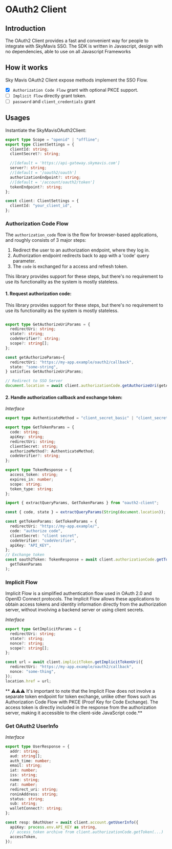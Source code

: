 # OAuth2 Client

## Introduction

The OAuth2 Client provides a fast and convenient way for people to integrate with SkyMavis SSO.
The SDK is written in Javascript, design with no dependencies, able to use on all Javascript Frameworks

## How it works

Sky Mavis OAuth2 Client expose methods implement the SSO Flow.

- [x] `Authorization Code Flow` grant with optional PKCE support.
- [ ] `Implicit Flow` directly grant token.
- [ ] `password` and `client_credentials` grant

## Usages

Instantiate the SkyMavisOAuth2Client:

```ts
export type Scope = "openid" | "offline";
export type ClientSettings = {
  clientId: string;
  clientSecret?: string;

  //[default = 'https://api-gateway.skymavis.com']
  server?: string;
  //[default = '/oauth2/oauth']
  authorizationEndpoint?: string;
  //[default = '/account/oauth2/token']
  tokenEndpoint?: string;
};

const client: ClientSettings = {
  clientId: "your_client_id",
};
```

### Authorization Code Flow

The `authorization_code` flow is the flow for browser-based applications,
and roughly consists of 3 major steps:

1. Redirect the user to an authorization endpoint, where they log in.
2. Authorization endpoint redirects back to app with a 'code' query
   parameter.
3. The `code` is exchanged for a access and refresh token.

This library provides support for these steps, but there's no requirement
to use its functionality as the system is mostly stateless.

#### 1. Request authorization code:

This library provides support for these steps, but there's no requirement
to use its functionality as the system is mostly stateless.

```ts

export type GetAuthorizeUriParams = {
  redirectUri: string;
  state?: string;
  codeVerifier?: string;
  scope?: string[];
};

const getAuthorizeParams={
  redirectUri: "https://my-app.example/oauth2/callback",
  state: "some-string",
} satisfies GetAuthorizeUriParams;

// Redirect to SSO Server
document.location = await client.authorizationCode.getAuthorizeUri(getAuthorizaParams);

```

#### 2. Handle authorization callback and exchange token:

_Interface_

```ts
export type AuthenticateMethod = "client_secret_basic" | "client_secret_post";

export type GetTokenParams = {
  code: string;
  apiKey: string;
  redirectUri: string;
  clientSecret: string;
  authorizeMethod?: AuthenticateMethod;
  codeVerifier?: string;
};

export type TokenResponse = {
  access_token: string;
  expires_in: number;
  scope: string;
  token_type: string;
};
```

```ts
import { extractQueryParams, GetTokenParams } from "oauth2-client";

const { code, state } = extractQueryParams(String(document.location));

const getTokenParams: GetTokenParams = {
  redirectUri: "https://my-app.example/",
  code: "authorize code",
  clientSecret: "client secret",
  codeVerifier: "codeVerifier",
  apiKey: "API_KEY",
};
// Exchange token
const oauth2Token: TokenResponse = await client.authorizationCode.getToken(
  getTokenParams
);
```

### Implicit Flow

Implicit Flow is a simplified authentication flow used in OAuth 2.0 and OpenID Connect protocols.
The Implicit Flow allows these applications to obtain access tokens and identity information directly from the authorization server, without involving a backend server or using client secrets.

_Interface_

```ts
export type GetImplicitParams = {
  redirectUri: string;
  state?: string;
  nonce?: string;
  scope?: string[];
};
```

```ts
const url = await client.implicitToken.getImplicitTokenUri({
  redirectUri: "https://my-app.example/oauth2/callback",
  nonce: "some-thing",
});
location.href = url;
```

** ⚠️⚠️⚠️ It's important to note that the Implicit Flow does not involve a separate token endpoint for token exchange, unlike other flows such as Authorization Code Flow with PKCE (Proof Key for Code Exchange).
The access token is directly included in the response from the authorization server,
making it accessible to the client-side JavaScript code.**

### Get OAuth2 UserInfo

_Interface_

```ts
export type UserResponse = {
  addr: string;
  aud: string[];
  auth_time: number;
  email: string;
  iat: number;
  iss: string;
  name: string;
  rat: number;
  redirect_uri: string;
  roninAddress: string;
  status: string;
  sub: string;
  walletConnect?: string;
};
```

```ts
const resp: OAuthUser = await client.account.getUserInfo({
  apiKey: process.env.API_KEY as string,
  // access_token archive from client.authorizationCode.getToken(...)
  accessToken,
});
```
